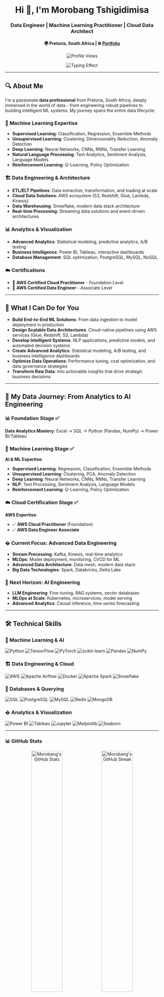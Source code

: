 <h1 align="center">Hi 👋, I'm Morobang Tshigidimisa</h1>
<h3 align="center">Data Engineer | Machine Learning Practitioner | Cloud Data Architect</h3>
<h4 align="center">🌍 Pretoria, South Africa | 🌐 <a href="https://morobangtshigidimisa.vercel.app" target="_blank">Portfolio</a></h4>

<p align="center">
  <img src="https://komarev.com/ghpvc/?username=Morobang&label=Profile%20views&color=0e75b6&style=flat" alt="Profile Views" />
</p>
<p align="center">
  <img src="https://readme-typing-svg.demolab.com?font=Fira+Code&pause=1000&color=5BCDEC&center=true&vCenter=true&width=600&lines=Data+Engineer+%7C+ML+Practitioner+%7C+AWS+Certified;From+Raw+Data+to+Intelligent+Systems;Building+Scalable+Data+Pipelines+%26+ML+Solutions;Transforming+Business+Through+Data+Science" alt="Typing Effect" />
</p>



---

## 🔍 **About Me**
I'm a passionate **data professional** from Pretoria, South Africa, deeply immersed in the world of data - from engineering robust pipelines to building intelligent ML systems. My journey spans the entire data lifecycle:

### 🧠 **Machine Learning Expertise**
- **Supervised Learning**: Classification, Regression, Ensemble Methods
- **Unsupervised Learning**: Clustering, Dimensionality Reduction, Anomaly Detection  
- **Deep Learning**: Neural Networks, CNNs, RNNs, Transfer Learning
- **Natural Language Processing**: Text Analytics, Sentiment Analysis, Language Models
- **Reinforcement Learning**: Q-Learning, Policy Optimization

### 🏗️ **Data Engineering & Architecture**
- **ETL/ELT Pipelines**: Data extraction, transformation, and loading at scale
- **Cloud Data Solutions**: AWS ecosystem (S3, Redshift, Glue, Lambda, Kinesis)
- **Data Warehousing**: Snowflake, modern data stack architecture
- **Real-time Processing**: Streaming data solutions and event-driven architectures

### 📊 **Analytics & Visualization**
- **Advanced Analytics**: Statistical modeling, predictive analytics, A/B testing
- **Business Intelligence**: Power BI, Tableau, interactive dashboards
- **Database Management**: SQL optimization, PostgreSQL, MySQL, NoSQL

### ☁️ **Certifications**
- 🎯 **AWS Certified Cloud Practitioner** - Foundation Level
- 🎯 **AWS Certified Data Engineer** - Associate Level

---

## 🚀 What I Can Do for You
- **Build End-to-End ML Solutions**: From data ingestion to model deployment in production
- **Design Scalable Data Architectures**: Cloud-native pipelines using AWS services (Glue, Redshift, S3, Lambda)
- **Develop Intelligent Systems**: NLP applications, predictive models, and automated decision systems
- **Create Advanced Analytics**: Statistical modeling, A/B testing, and business intelligence dashboards
- **Optimize Data Operations**: Performance tuning, cost optimization, and data governance strategies
- **Transform Raw Data**: Into actionable insights that drive strategic business decisions

---

## 🧭 My Data Journey: From Analytics to AI Engineering

### 📊 **Foundation Stage** ✅
**Data Analytics Mastery**: Excel → SQL → Python (Pandas, NumPy) → Power BI/Tableau

### 🤖 **Machine Learning Stage** ✅
**AI & ML Expertise**: 
- **Supervised Learning**: Regression, Classification, Ensemble Methods
- **Unsupervised Learning**: Clustering, PCA, Anomaly Detection
- **Deep Learning**: Neural Networks, CNNs, RNNs, Transfer Learning
- **NLP**: Text Processing, Sentiment Analysis, Language Models
- **Reinforcement Learning**: Q-Learning, Policy Optimization

### ☁️ **Cloud Certification Stage** ✅
**AWS Expertise**: 
- ✅ **AWS Cloud Practitioner** (Foundation)
- ✅ **AWS Data Engineer Associate**

### �️ **Current Focus: Advanced Data Engineering**
- **Stream Processing**: Kafka, Kinesis, real-time analytics
- **MLOps**: Model deployment, monitoring, CI/CD for ML
- **Advanced Data Architecture**: Data mesh, modern data stack
- **Big Data Technologies**: Spark, Databricks, Delta Lake

### 🎯 **Next Horizon: AI Engineering**
- **LLM Engineering**: Fine-tuning, RAG systems, vector databases
- **MLOps at Scale**: Kubernetes, microservices, model serving
- **Advanced Analytics**: Causal inference, time series forecasting

---
## 🛠️ **Technical Skills**

### **🤖 Machine Learning & AI**
![Python](https://img.shields.io/badge/Python-3776AB?style=for-the-badge&logo=python&logoColor=white)
![TensorFlow](https://img.shields.io/badge/TensorFlow-FF6F00?style=for-the-badge&logo=tensorflow&logoColor=white)
![PyTorch](https://img.shields.io/badge/PyTorch-EE4C2C?style=for-the-badge&logo=pytorch&logoColor=white)
![scikit-learn](https://img.shields.io/badge/scikit--learn-F7931E?style=for-the-badge&logo=scikit-learn&logoColor=white)
![Pandas](https://img.shields.io/badge/Pandas-150458?style=for-the-badge&logo=pandas&logoColor=white)
![NumPy](https://img.shields.io/badge/NumPy-013243?style=for-the-badge&logo=numpy&logoColor=white)

### **🏗️ Data Engineering & Cloud**
![AWS](https://img.shields.io/badge/AWS-232F3E?style=for-the-badge&logo=amazonaws&logoColor=white)
![Apache Airflow](https://img.shields.io/badge/Airflow-017CEE?style=for-the-badge&logo=apache-airflow&logoColor=white)
![Docker](https://img.shields.io/badge/Docker-2496ED?style=for-the-badge&logo=docker&logoColor=white)
![Apache Spark](https://img.shields.io/badge/Spark-E25A1C?style=for-the-badge&logo=apache-spark&logoColor=white)
![Snowflake](https://img.shields.io/badge/Snowflake-29B5E8?style=for-the-badge&logo=snowflake&logoColor=white)

### **💾 Databases & Querying**
![SQL](https://img.shields.io/badge/SQL-4479A1?style=for-the-badge&logo=postgresql&logoColor=white)
![PostgreSQL](https://img.shields.io/badge/PostgreSQL-4169E1?style=for-the-badge&logo=postgresql&logoColor=white)
![MySQL](https://img.shields.io/badge/MySQL-4479A1?style=for-the-badge&logo=mysql&logoColor=white)
![Redis](https://img.shields.io/badge/Redis-DC382D?style=for-the-badge&logo=redis&logoColor=white)
![MongoDB](https://img.shields.io/badge/MongoDB-47A248?style=for-the-badge&logo=mongodb&logoColor=white)

### **� Analytics & Visualization**
![Power BI](https://img.shields.io/badge/Power_BI-F2C811?style=for-the-badge&logo=powerbi&logoColor=black)
![Tableau](https://img.shields.io/badge/Tableau-E97627?style=for-the-badge&logo=tableau&logoColor=white)
![Jupyter](https://img.shields.io/badge/Jupyter-F37626?style=for-the-badge&logo=jupyter&logoColor=white)
![Matplotlib](https://img.shields.io/badge/Matplotlib-11557C?style=for-the-badge&logo=python&logoColor=white)
![Seaborn](https://img.shields.io/badge/Seaborn-3776AB?style=for-the-badge&logo=python&logoColor=white)



---
### 📊 GitHub Stats

<p align="center">
  <img src="https://github-readme-stats.vercel.app/api?username=Morobang&show_icons=true&theme=react&hide_border=true" alt="Morobang's GitHub Stats" width="45%" />
  <img src="https://github-readme-streak-stats.herokuapp.com/?user=Morobang&theme=react&hide_border=true" alt="Morobang's GitHub Streak" width="45%" />
</p>

<p align="center">
  <img src="https://github-readme-stats.vercel.app/api/top-langs/?username=Morobang&layout=compact&theme=react&hide_border=true" alt="Top Languages" width="45%" />
</p>

---

### 📊 GitHub Activity

<p align="center">
  <img src="https://github-readme-activity-graph.vercel.app/graph?username=Morobang&theme=react-dark" alt="Morobang's GitHub Activity Graph" width="90%" />
</p>

---
## 📫 **Let's Connect**
<p align="center">
  <a href="mailto:morobangtshigidimisa@gmail.com">
    <img src="https://img.shields.io/badge/Gmail-D14836?style=for-the-badge&logo=gmail&logoColor=white" alt="Email" />
  </a>
  <a href="https://www.linkedin.com/in/morobang-tshigidimisa-84172b26b/">
    <img src="https://img.shields.io/badge/LinkedIn-0077B5?style=for-the-badge&logo=linkedin&logoColor=white" alt="LinkedIn" />
  </a>
  <a href="https://www.instagram.com/morobang_tshigidimisa/">
    <img src="https://img.shields.io/badge/Instagram-E4405F?style=for-the-badge&logo=instagram&logoColor=white" alt="Instagram" />
  </a>
</p>

---

### **🎯 Fun Facts About My Data Journey**
- 🧠 **From Spreadsheets to Neural Networks**: Started with Excel, now building deep learning models
- ☁️ **AWS Certified**: Dual certified in Cloud Foundation & Data Engineering
- 🚀 **Full Stack Data Professional**: Can handle everything from ETL pipelines to ML model deployment
- 🌍 **Portfolio**: Check out my projects at [morobangtshigidimisa.vercel.app](https://morobangtshigidimisa.vercel.app)
- 💡 **Mission**: Transforming raw data into intelligent, scalable solutions that drive business value  

---
